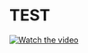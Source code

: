 # TEST
[![Watch the video](https://i.imgur.com/vKb2F1B.png)](https://www.loom.com/share/460b1cfc943244b4b25f8d95ffefcf04)

